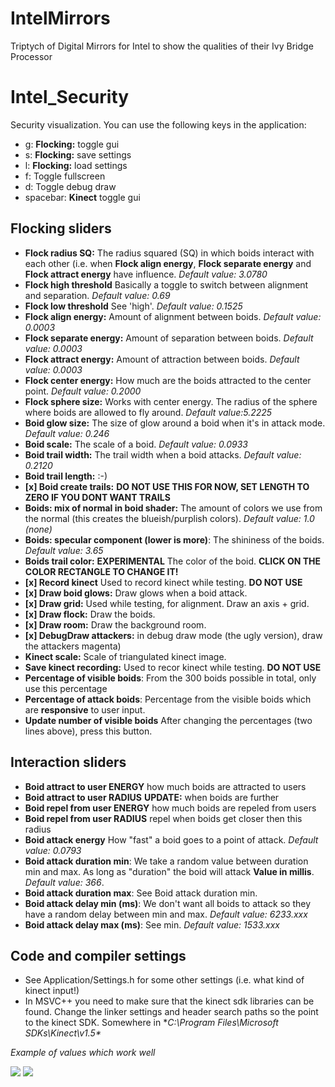 IntelMirrors
============

Triptych of Digital Mirrors for Intel to show the qualities of their Ivy Bridge Processor


Intel_Security
==============
Security visualization. You can use the following keys in the application:

 - g: **Flocking:** toggle gui
 - s: **Flocking:** save settings
 - l: **Flocking:** load settings
 - f: Toggle fullscreen
 - d: Toggle debug draw
 - spacebar: **Kinect** toggle gui 
 
 ## Flocking sliders
 
  - **Flock radius SQ:** The radius squared (SQ) in which boids interact with
    each other (i.e. when **Flock align energy**, **Flock separate energy** and 
    **Flock attract energy** have influence. *Default value: 3.0780*
  - **Flock high threshold** Basically a toggle to switch between alignment and
     separation. *Default value: 0.69*
  - **Flock low threshold** See 'high'. *Default value: 0.1525*
  - **Flock align energy:** Amount of alignment between boids. *Default value: 0.0003*
  - **Flock separate energy:** Amount of separation between boids. *Default value: 0.0003*
  - **Flock attract energy:** Amount of attraction between boids. *Default value: 0.0003*
  - **Flock center energy:** How much are the boids attracted to the center point. *Default value: 0.2000*
  - **Flock sphere size:** Works with center energy. The radius of the sphere where boids are allowed to fly around. *Default value:5.2225*
  - **Boid glow size:** The size of glow around a boid when it's in attack mode. *Default value: 0.246*
  - **Boid scale:** The scale of a boid. *Default value: 0.0933*
  - **Boid trail width:** The trail width when a boid attacks. *Default value: 0.2120*
  - **Boid trail length:** :-) 
  - **[x] Boid create trails:** **DO NOT USE THIS FOR NOW, SET LENGTH TO ZERO IF YOU DONT WANT TRAILS**
  - **Boids: mix of normal in boid shader:** The amount of colors we use from the normal (this creates the blueish/purplish colors). *Default value: 1.0 (none)*
  - **Boids: specular component (lower is more)**: The shininess of the boids. *Default value: 3.65*
  - **Boids trail color:** **EXPERIMENTAL** The color of the boid. **CLICK ON THE COLOR RECTANGLE TO CHANGE IT!**
  - **[x] Record kinect** Used to record kinect while testing. **DO NOT USE**
  - **[x] Draw boid glows:** Draw glows when a boid attack.
  - **[x] Draw grid:** Used while testing, for alignment. Draw an axis + grid.
  - **[x] Draw flock:** Draw the boids.
  - **[x] Draw room:** Draw the background room.
  - **[x] DebugDraw attackers:** in debug draw mode (the ugly version), draw the attackers magenta)
  - **Kinect scale:** Scale of triangulated kinect image.
  - **Save kinect recording:** Used to recor kinect while testing. **DO NOT USE**
  - **Percentage of visible boids**: From the 300 boids possible in total, only use this percentage
  - **Percentage of attack boids**: Percentage from the visible boids which are **responsive** to user input.
  - **Update number of visible boids** After changing the percentages (two lines above), press this button.
  
 ## Interaction sliders
  - **Boid attract to user ENERGY** how much boids are attracted to users
  - **Boid attract to user RADIUS** **UPDATE:** when boids are further  
  - **Boid repel from user ENERGY** how much boids are repeled from users
  - **Boid repel from user RADIUS** repel when boids get closer then this radius 
  - **Boid attack energy** How "fast" a boid goes to a point of attack. *Default value: 0.0793*
  - **Boid attack duration min**:  We take a random value between duration min and max. As long as "duration" the boid will attack **Value in millis**. *Default value: 366*.
  - **Boid attack duration max**: See Boid attack duration min.
  - **Boid attack delay min (ms)**: We don't want all boids to attack so they have a random delay between min and max. *Default value: 6233.xxx*
  - **Boid attack delay max (ms)**: See min. *Default value: 1533.xxx*
  
  
  ## Code and compiler settings
  - See Application/Settings.h for some other settings (i.e. what kind of kinect input!)
  - In MSVC++ you need to make sure that the kinect sdk libraries can be found. Change the linker settings and header search paths so the point to the kinect SDK. Somewhere in **C:\Program Files\Microsoft SDKs\Kinect\v1.5\**
  
  
  
  
  
  
 *Example of values which work well*
 
 <img src="http://upload.roxlu.com/server/php/files/Screen%20shot%202012-07-10%20at%2011.20.21%20AM.png">
 <img src="http://upload.roxlu.com/server/php/files/Screen%20shot%202012-07-10%20at%205.20.42%20PM.png">
 